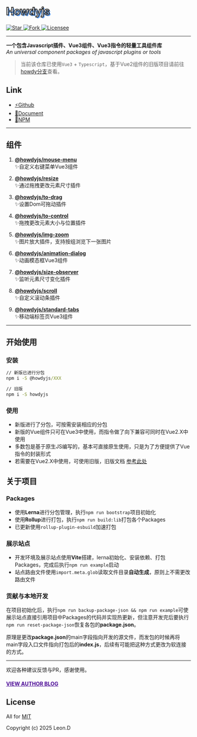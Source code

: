 <h1 style="text-shadow: 3px 3px #5b9df3;color: transparent;-webkit-text-stroke-color: #262626;-webkit-text-stroke-width: 2px;font-family: unset">Howdyjs</h1>

<p>
  <a href="https://github.com/leon-kfd/howdyjs" target="_blank">
    <img src="https://img.shields.io/github/stars/leon-kfd/howdyjs?style=flat" alt="Star">
  </a>
  <a href="https://github.com/leon-kfd/howdyjs" target="_blank">
    <img src="https://img.shields.io/github/forks/leon-kfd/howdyjs?style=flat&color=%23cc8844" alt="Fork">
  </a>
  <a href="https://github.com/leon-kfd/howdyjs/blob/main/LICENSE" target="_blank">
    <img src="https://img.shields.io/github/license/leon-kfd/howdyjs" alt="Licensee">
  </a>
</p>

---

**一个包含Javascript插件、Vue3组件、Vue3指令的轻量工具组件库**  
*An universal component packages of javascript plugins or tools* 

> 当前该仓库已使用`Vue3` + `Typescript`，基于Vue2组件的旧版项目请前往<a href="https://github.com/leon-kfd/howdyjs/tree/howdy" target="_blank">howdy分支</a>查看。

## Link
+ <a href="https://github.com/leon-kfd/howdyjs" target="_blank">⚡Github</a>
+ <a href="https://kongfandong.cn/howdy" target="_blank">📖Document</a>
+ <a href="https://www.npmjs.com/search?q=%40howdyjs" target="_blank">💾NPM</a>

---

## 组件

1. **[@howdyjs/mouse-menu](https://kongfandong.cn/howdy/mouse-menu)**  
✨自定义右键菜单Vue3组件

2. **[@howdyjs/resize](https://kongfandong.cn/howdy/resize)**  
✨通过拖拽更改元素尺寸插件

3. **[@howdyjs/to-drag](https://kongfandong.cn/howdy/to-drag)**  
✨设置Dom可拖动插件

4. **[@howdyjs/to-control](https://kongfandong.cn/howdy/to-control)**  
✨拖拽更改元素大小与位置插件

5. **[@howdyjs/img-zoom](https://kongfandong.cn/howdy/img-zoom)**  
✨图片放大插件，支持按组浏览下一张图片

6. **[@howdyjs/animation-dialog](https://kongfandong.cn/howdy/animation-dialog)**  
✨动画模态框Vue3组件

7. **[@howdyjs/size-observer](https://kongfandong.cn/howdy/size-observer)**  
✨监听元素尺寸变化插件

8. **[@howdyjs/scroll](https://kongfandong.cn/howdy/scroll)**  
✨自定义滚动条插件

9. **[@howdyjs/standard-tabs](https://kongfandong.cn/howdy/standard-tabs)**  
✨移动端标签页Vue3组件

---

## 开始使用

### 安装
```cmd
// 新版已进行分包
npm i -S @howdyjs/XXX

// 旧版
npm i -S howdyjs
```

### 使用

+ 新版进行了分包，可按需安装相应的分包
+ 新版的Vue组件只可在Vue3中使用，而指令做了向下兼容可同时在Vue2.X中使用
+ 多数包是基于原生JS编写的，基本可直接原生使用，只是为了方便提供了Vue指令的封装形式
+ 若需要在Vue2.X中使用，可使用旧版，旧版文档 [参考此处](https://github.com/leon-kfd/howdyjs/blob/howdy/README.md)

## 关于项目

### Packages
+ 使用**Lerna**进行分包管理，执行`npm run bootstrap`项目初始化
+ 使用**Rollup**进行打包，执行`npm run build:lib`打包各个Packages
+ 已更新使用`rollup-plugin-esbuild`加速打包

### 展示站点
+ 开发环境及展示站点使用**Vite**搭建，lerna初始化、安装依赖、打包Packages，完成后执行`npm run example`启动
+ 站点路由文件使用`import.meta.glob`读取文件目录**自动生成**，原则上不需更改路由文件

### 贡献与本地开发

在项目初始化后，执行`npm run backup-package-json && npm run example`可使展示站点直接引用项目中Packages的代码并实现热更新，但注意开发完后要执行`npm run reset-package-json`恢复各包的**package.json**。

原理是更改**package.json**的main字段指向开发的源文件，而发包的时候再将main字段入口文件指向打包后的**index.js**，后续有可能把这种方式更改为软连接的方式。

---

欢迎各种建议反馈与PR，感谢使用。

#### <a href="https://www.kongfandong.cn" target="_blank" style="color: rgb(75, 9, 150)">VIEW AUTHOR BLOG</a>

## License

All for [MIT](https://github.com/leon-kfd/howdyjs/blob/master/LICENSE)

Copyright (c) 2025 Leon.D
